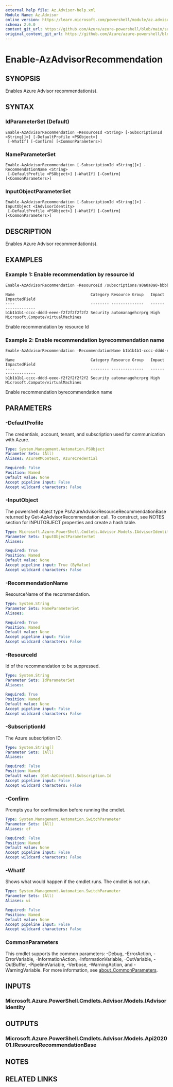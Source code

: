 ```yaml
---
external help file: Az.Advisor-help.xml
Module Name: Az.Advisor
online version: https://learn.microsoft.com/powershell/module/az.advisor/Enable-AzAdvisorRecommendation
schema: 2.0.0
content_git_url: https://github.com/Azure/azure-powershell/blob/main/src/Advisor/Advisor/help/Enable-AzAdvisorRecommendation.md
original_content_git_url: https://github.com/Azure/azure-powershell/blob/main/src/Advisor/Advisor/help/Enable-AzAdvisorRecommendation.md
---
```


# Enable-AzAdvisorRecommendation

## SYNOPSIS
Enables Azure Advisor recommendation(s).

## SYNTAX

### IdParameterSet (Default)
```
Enable-AzAdvisorRecommendation -ResourceId <String> [-SubscriptionId <String[]>] [-DefaultProfile <PSObject>]
 [-WhatIf] [-Confirm] [<CommonParameters>]
```

### NameParameterSet
```
Enable-AzAdvisorRecommendation [-SubscriptionId <String[]>] -RecommendationName <String>
 [-DefaultProfile <PSObject>] [-WhatIf] [-Confirm] [<CommonParameters>]
```

### InputObjectParameterSet
```
Enable-AzAdvisorRecommendation [-SubscriptionId <String[]>] -InputObject <IAdvisorIdentity>
 [-DefaultProfile <PSObject>] [-WhatIf] [-Confirm] [<CommonParameters>]
```

## DESCRIPTION
Enables Azure Advisor recommendation(s).

## EXAMPLES

### Example 1: Enable recommendation by resource Id
```powershell
Enable-AzAdvisorRecommendation -ResourceId /subscriptions/a0a0a0a0-bbbb-cccc-dddd-e1e1e1e1e1e1/resourcegroups/automanagehcrprg/providers/microsoft.compute/virtualmachines/arcbox-capi-mgmt/providers/Microsoft.Advisor/recommendations/b1b1b1b1-cccc-dddd-eeee-f2f2f2f2f2f2
```

```output
Name                                 Category Resource Group   Impact ImpactedField
----                                 -------- --------------   ------ -------------
b1b1b1b1-cccc-dddd-eeee-f2f2f2f2f2f2 Security automanagehcrprg High   Microsoft.Compute/virtualMachines
```

Enable recommendation by resource Id

### Example 2: Enable recommendation byrecommendation name
```powershell
Enable-AzAdvisorRecommendation -RecommendationName b1b1b1b1-cccc-dddd-eeee-f2f2f2f2f2f2
```

```output
Name                                 Category Resource Group   Impact ImpactedField
----                                 -------- --------------   ------ -------------
b1b1b1b1-cccc-dddd-eeee-f2f2f2f2f2f2 Security automanagehcrprg High   Microsoft.Compute/virtualMachines
```

Enable recommendation byrecommendation name

## PARAMETERS

### -DefaultProfile
The credentials, account, tenant, and subscription used for communication with Azure.

```yaml
Type: System.Management.Automation.PSObject
Parameter Sets: (All)
Aliases: AzureRMContext, AzureCredential

Required: False
Position: Named
Default value: None
Accept pipeline input: False
Accept wildcard characters: False
```

### -InputObject
The powershell object type PsAzureAdvisorResourceRecommendationBase returned by Get-AzAdvisorRecommendation call.
To construct, see NOTES section for INPUTOBJECT properties and create a hash table.

```yaml
Type: Microsoft.Azure.PowerShell.Cmdlets.Advisor.Models.IAdvisorIdentity
Parameter Sets: InputObjectParameterSet
Aliases:

Required: True
Position: Named
Default value: None
Accept pipeline input: True (ByValue)
Accept wildcard characters: False
```

### -RecommendationName
ResourceName of the recommendation.

```yaml
Type: System.String
Parameter Sets: NameParameterSet
Aliases:

Required: True
Position: Named
Default value: None
Accept pipeline input: False
Accept wildcard characters: False
```

### -ResourceId
Id of the recommendation to be suppressed.

```yaml
Type: System.String
Parameter Sets: IdParameterSet
Aliases:

Required: True
Position: Named
Default value: None
Accept pipeline input: False
Accept wildcard characters: False
```

### -SubscriptionId
The Azure subscription ID.

```yaml
Type: System.String[]
Parameter Sets: (All)
Aliases:

Required: False
Position: Named
Default value: (Get-AzContext).Subscription.Id
Accept pipeline input: False
Accept wildcard characters: False
```

### -Confirm
Prompts you for confirmation before running the cmdlet.

```yaml
Type: System.Management.Automation.SwitchParameter
Parameter Sets: (All)
Aliases: cf

Required: False
Position: Named
Default value: None
Accept pipeline input: False
Accept wildcard characters: False
```

### -WhatIf
Shows what would happen if the cmdlet runs.
The cmdlet is not run.

```yaml
Type: System.Management.Automation.SwitchParameter
Parameter Sets: (All)
Aliases: wi

Required: False
Position: Named
Default value: None
Accept pipeline input: False
Accept wildcard characters: False
```

### CommonParameters
This cmdlet supports the common parameters: -Debug, -ErrorAction, -ErrorVariable, -InformationAction, -InformationVariable, -OutVariable, -OutBuffer, -PipelineVariable, -Verbose, -WarningAction, and -WarningVariable. For more information, see [about_CommonParameters](http://go.microsoft.com/fwlink/?LinkID=113216).

## INPUTS

### Microsoft.Azure.PowerShell.Cmdlets.Advisor.Models.IAdvisorIdentity

## OUTPUTS

### Microsoft.Azure.PowerShell.Cmdlets.Advisor.Models.Api202001.IResourceRecommendationBase

## NOTES

## RELATED LINKS
